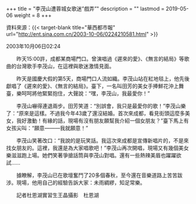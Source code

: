 +++
title = "李茂山遭蓉城女歌迷”戲弄”"
description = ""
lastmod = 2019-05-06
weight = 8
+++

資料來源：{{< target-blank title="華西都市報" url="http://ent.sina.com.cn/2003-10-06/0224210581.html" >}}

2003年10月06日02:24

　　昨天15:00許，成都某商場門口。曾演唱過《遲來的愛》、《無言的結局》等歌曲的台灣歌手李茂山，在這裡與歌迷激情見面。

　　昨天是國慶大假的第5天，商場門口人流如織。李茂山站在紅地毯上，他先後獻唱了《遲來的愛》、《無言的結局》。臺下，一名叫田芳的美女手捧鮮花沖上舞臺，樂呵呵將他緊緊抱住，大聲說：“嘿，李茂山，我最愛你！”

　　李茂山嚇得連退兩步。田芳笑道：“別誤會，我只是最愛你的歌！”李茂山樂了：“原來是這樣。不過我今年43歲了還沒結婚。首次來成都，看見街頭這麼多美女，我好激動！有緣的話，現場有沒有朋友願幫我介紹一個女朋友？”臺下馬上有女孩尖叫：“願意———我就願意！”

　　李茂山笑著改口：“我說的是玩笑話。我這次來成都是宣傳新唱片的，不是來找女朋友的。這裡，我還是為大家唱歌吧！”李茂山再次開唱，現場又有幾個美女樂滋滋跑上場。她們笑著爭搶話筒與李茂山對唱。還有一些熱辣美眉也躍躍欲試……

　　據瞭解，李茂山已在歌壇奮鬥了20多個春秋，至今還在音樂道路上苦苦跋涉。現場，他用自己的經驗告訴大家：未雨綢繆，知足常樂。

　　記者杜恩湖實習生王晶攝影　杜恩湖

